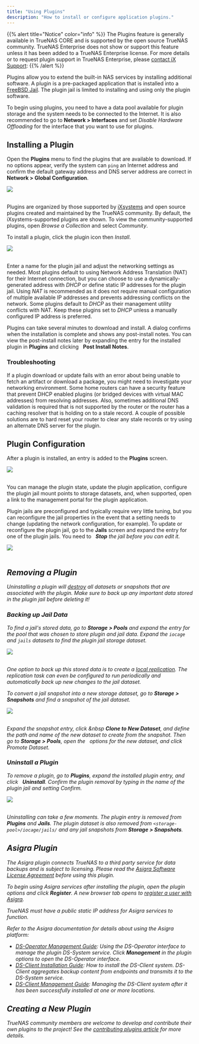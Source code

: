 ```yaml
---
title: "Using Plugins"
description: "How to install or configure application plugins."
---
```


{{% alert title="Notice" color="info" %}}
The Plugins feature is generally available in TrueNAS CORE and is supported by the open source TrueNAS community.
TrueNAS Enterprise does not show or support this feature unless it has been added to a TrueNAS Enterprise license.
For more details or to request plugin support in TrueNAS Enterprise, please [contact iX Support](/hub/additional-topics/support/#contacting-ixsystems-support):
{{% /alert %}}

Plugins allow you to extend the built-in NAS services by installing additional software.
A plugin is a pre-packaged application that is installed into a [FreeBSD Jail](https://en.wikipedia.org/wiki/FreeBSD_jail).
The plugin jail is limited to installing and using only the plugin software.

To begin using plugins, you need to have a data pool available for plugin storage and the system needs to be connected to the Internet.
It is also recommended to go to **Network > Interfaces** and set *Disable Hardware Offloading* for the interface that you want to use for plugins.

## Installing a Plugin

Open the **Plugins** menu to find the plugins that are available to download.
If no options appear, verify the system can `ping` an Internet address and confirm the default gateway address and DNS server address are correct in **Network > Global Configuration**.

<img src="/images/plugins-available.png">
<br><br>

Plugins are organized by those supported by [iXsystems](https://www.ixsystems.com/) and open source plugins created and maintained by the TrueNAS community.
By default, the iXsystems-supported plugins are shown.
To view the community-supported plugins, open *Browse a Collection* and select *Community*.

To install a plugin, click the plugin icon then *Install*.

<img src="/images/plugins-install.png">
<br><br>

Enter a name for the plugin jail and adjust the networking settings as needed.
Most plugins default to using Network Address Translation (NAT) for their Internet connection, but you can choose to use a dynamically-generated address with *DHCP* or define static IP addresses for the plugin jail.
Using *NAT* is recommended as it does not require manual configuration of multiple available IP addresses and prevents addressing conflicts on the network.
Some plugins default to *DHCP* as their management utility conflicts with NAT.
Keep these plugins set to *DHCP* unless a manually configured IP address is preferred.

Plugins can take several minutes to download and install.
A dialog confirms when the installation is complete and shows any post-install notes.
You can view the post-install notes later by expanding the entry for the installed plugin in **Plugins** and clicking <i class="fas fa-file-alt" aria-hidden="true" title="File"></i>&nbsp; **Post Install Notes**.

### Troubleshooting

If a plugin download or update fails with an error about being unable to fetch an artifact or download a package, you might need to investigate your networking environment.
Some home routers can have a security feature that prevent DHCP enabled plugins (or bridged devices with virtual MAC addresses) from resolving addresses.
Also, sometimes additional DNS validation is required that is not supported by the router or the router has a caching resolver that is holding on to a stale record.
A couple of possible solutions are to hard reset your router to clear any stale records or try using an alternate DNS server for the plugin.

## Plugin Configuration

After a plugin is installed, an entry is added to the **Plugins** screen.

<img src="/images/plugins-installed-example.png">
<br><br>

You can manage the plugin state, update the plugin application, configure the plugin jail mount points to storage datasets, and, when supported, open a link to the management portal for the plugin application.

Plugin jails are preconfigured and typically require very little tuning, but you can reconfigure the jail properties in the event that a setting needs to change (updating the network configuration, for example).
To update or reconfigure the plugin jail, go to the **Jails** screen and expand the entry for one of the plugin jails.
You need to <i class="fas fa-stop" aria-hidden="true" title="Stop">&nbsp; **Stop** the jail before you can edit it.

<img src="/images/plugin-jail-installed.png">
<br><br>

## Removing a Plugin

Uninstalling a plugin will <ins>destroy</ins> all datasets or snapshots that are associated with the plugin.
Make sure to back up any important data stored in the plugin jail before deleting it!

### Backing up Jail Data

To find a jail's stored data, go to **Storage > Pools** and expand the entry for the pool that was chosen to store plugin and jail data.
Expand the `iocage` and `jails` datasets to find the plugin jail storage dataset.

<img src="/images/storage-jail-datasets.png">
<br><br>

One option to back up this stored data is to create a [local replication](/hub/tasks/scheduled/replication/local/).
The replication task can even be configured to run periodically and automatically back up new changes to the jail dataset.

To convert a jail snapshot into a new storage dataset, go to **Storage > Snapshots** and find a snapshot of the jail dataset.

<img src="/images/jail-snapshot-options.png">
<br><br>

Expand the snapshot entry, click <i class="fas fa-clone" aria-hidden="true" title="Clone"></i>&nbsp **Clone to New Dataset**, and define the path and name of the new dataset to create from the snapshot.
Then go to **Storage > Pools**, open the <i class="fas fa-ellipsis-v" aria-hidden="true" title="Options"></i>&nbsp; options for the new dataset, and click *Promote Dataset*.

### Uninstall a Plugin

To remove a plugin, go to **Plugins**, expand the installed plugin entry, and click <i class="fas fa-trash" aria-hidden="true" title="Delete"></i>&nbsp; **Uninstall**.
Confirm the plugin removal by typing in the name of the plugin jail and setting *Confirm*.

<img src="/images/plugin-uninstall.png">
<br><br>

Uninstalling can take a few moments.
The plugin entry is removed from **Plugins** and **Jails**.
The plugin dataset is also removed from `<storage-pool>/iocage/jails/` and any jail snapshots from **Storage > Snapshots**.

## Asigra Plugin

The Asigra plugin connects TrueNAS to a third party service for data backups and is subject to licensing.
Please read the [Asigra Software License Agreement](https://www.asigra.com/legal/software-license-agreement) before using this plugin.

To begin using Asigra services after installing the plugin, open the plugin options and click **Register**.
A new browser tab opens to [register a user with Asigra](https://licenseportal.asigra.com/licenseportal/user-registration.do).

TrueNAS must have a public static IP address for Asigra services to function.

Refer to the Asigra documentation for details about using the Asigra platform:

* [DS-Operator Management Guide](https://s3.amazonaws.com/asigra-documentation/Help/v14.1/DS-System%20Help/index.html): Using the DS-Operator interface to manage the plugin DS-System service.
  Click **Management** in the plugin options to open the DS-Operator interface.
* [DS-Client Installation Guide](https://s3.amazonaws.com/asigra-documentation/Guides/Cloud%20Backup/v14.1/Client_Software_Installation_Guide.pdf): How to install the DS-Client system.
  DS-Client aggregates backup content from endpoints and transmits it to the DS-System service.
* [DS-Client Management Guide](https://s3.amazonaws.com/asigra-documentation/Help/v14.1/DS-Client%20Help/index.html): Managing the DS-Client system after it has been successfully installed at one or more locations.

## Creating a New Plugin

TrueNAS community members are welcome to develop and contribute their own plugins to the project! See the [contributing plugins article](/hub/contributing/creating-plugins/) for more details.
